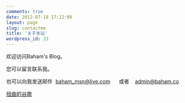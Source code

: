```yaml
---
comments: true
date: 2012-07-18 17:12:09
layout: page
slug: contactme
title: '关于本站'
wordpress_id: 33
---
```


欢迎访问Baham's Blog。

您可以留言联系我。

也可以向我发送邮件  baham_msn@live.com      或者    admin@baham.co









[扭曲的谷歌](http://baham.co/wp-content/uploads/2012/07/捕获6_副00.png)